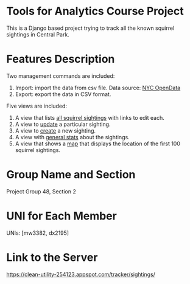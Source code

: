 # Tools for Analytics Course Project
This is a Django based project trying to track all the known squirrel sightings in Central Park.

# Features Description
Two management commands are included:
  1. Import: import the data from csv file. Data source: [NYC OpenData](https://data.cityofnewyork.us/Environment/2018-Central-Park-Squirrel-Census-Squirrel-Data/vfnx-vebw)
  2. Export: export the data in CSV format.

Five views are included:
  1. A view that lists [all squirrel sightings](https://clean-utility-254123.appspot.com/tracker/sightings/) with links to edit each.
  2. A view to [update](https://clean-utility-254123.appspot.com/tracker/sightings/37E-PM-1006-03/) a particular sighting.
  3. A view to [create](https://clean-utility-254123.appspot.com/tracker/sightings/add/) a new sighting.
  4. A view with [general stats](https://clean-utility-254123.appspot.com/tracker/sightings/stats/) about the sightings.
  5. A view that shows a [map](https://clean-utility-254123.appspot.com/tracker/map/) that displays the location of the first 100 squirrel sightings.

# Group Name and Section
Project Group 48, Section 2

# UNI for Each Member
UNIs: [mw3382, dx2195]

# Link to the Server
https://clean-utility-254123.appspot.com/tracker/sightings/
